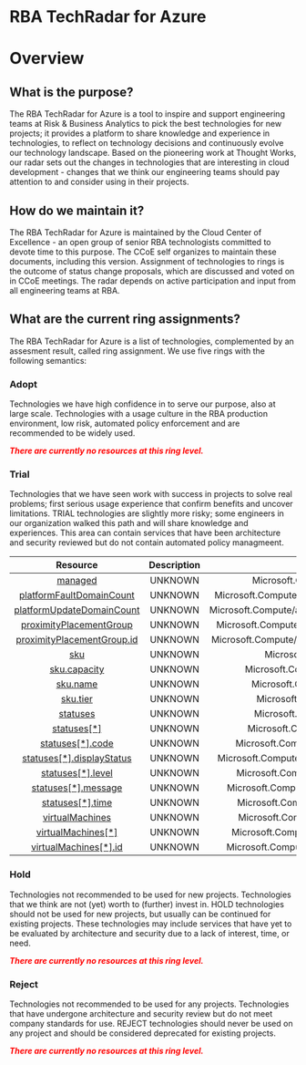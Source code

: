 
RBA TechRadar for Azure
=======================

# Overview

## What is the purpose?


The RBA TechRadar for Azure is a tool to inspire and support engineering teams at Risk & Business Analytics to pick the best technologies for new projects; it provides a platform to share knowledge and experience in technologies, to reflect on technology decisions and continuously evolve our technology landscape.  Based on the pioneering work at Thought Works, our radar sets out the changes in technologies that are interesting in cloud development - changes that we think our engineering teams should pay attention to and consider using in their projects.
## How do we maintain it?


The RBA TechRadar for Azure is maintained by the Cloud Center of Excellence - an open group of senior RBA technologists committed to devote time to this purpose.  The CCoE self organizes to maintain these documents, including this version.  Assignment of technologies to rings is the outcome of status change proposals, which are discussed and voted on in CCoE meetings.  The radar depends on active participation and input from all engineering teams at RBA.
## What are the current ring assignments?


The RBA TechRadar for Azure is a list of technologies, complemented by an assesment result, called ring assignment.  We use five rings with the following semantics:
### Adopt


Technologies we have high confidence in to serve our purpose, also at large scale.  Technologies with a usage culture in the RBA production environment, low risk, automated policy enforcement and are recommended to be widely used.  
  
***<font color="red"> There are currently no resources at this ring level. </font>***
### Trial


Technologies that we have seen work with success in projects to solve real problems;  first serious usage experience that confirm benefits and uncover limitations.  TRIAL technologies are slightly more risky; some engineers in our organization walked this path and will share knowledge and experiences.  This area can contain services that have been architecture and security reviewed but do not contain automated policy managmeent.  

|Resource|Description|Path|Status|
| :---: | :---: | :---: | :---: |
|[managed](https://github.com/openrba/python-azure-techradar/blob/master/Microsoft.Compute/availabilitySets/managed)|UNKNOWN|Microsoft.Compute/availabilitySets/managed|TRIAL|
|[platformFaultDomainCount](https://github.com/openrba/python-azure-techradar/blob/master/Microsoft.Compute/availabilitySets/platformFaultDomainCount)|UNKNOWN|Microsoft.Compute/availabilitySets/platformFaultDomainCount|TRIAL|
|[platformUpdateDomainCount](https://github.com/openrba/python-azure-techradar/blob/master/Microsoft.Compute/availabilitySets/platformUpdateDomainCount)|UNKNOWN|Microsoft.Compute/availabilitySets/platformUpdateDomainCount|TRIAL|
|[proximityPlacementGroup](https://github.com/openrba/python-azure-techradar/blob/master/Microsoft.Compute/availabilitySets/proximityPlacementGroup)|UNKNOWN|Microsoft.Compute/availabilitySets/proximityPlacementGroup|TRIAL|
|[proximityPlacementGroup.id](https://github.com/openrba/python-azure-techradar/blob/master/Microsoft.Compute/availabilitySets/proximityPlacementGroup.id)|UNKNOWN|Microsoft.Compute/availabilitySets/proximityPlacementGroup.id|TRIAL|
|[sku](https://github.com/openrba/python-azure-techradar/blob/master/Microsoft.Compute/availabilitySets/sku)|UNKNOWN|Microsoft.Compute/availabilitySets/sku|TRIAL|
|[sku.capacity](https://github.com/openrba/python-azure-techradar/blob/master/Microsoft.Compute/availabilitySets/sku.capacity)|UNKNOWN|Microsoft.Compute/availabilitySets/sku.capacity|TRIAL|
|[sku.name](https://github.com/openrba/python-azure-techradar/blob/master/Microsoft.Compute/availabilitySets/sku.name)|UNKNOWN|Microsoft.Compute/availabilitySets/sku.name|TRIAL|
|[sku.tier](https://github.com/openrba/python-azure-techradar/blob/master/Microsoft.Compute/availabilitySets/sku.tier)|UNKNOWN|Microsoft.Compute/availabilitySets/sku.tier|TRIAL|
|[statuses](https://github.com/openrba/python-azure-techradar/blob/master/Microsoft.Compute/availabilitySets/statuses)|UNKNOWN|Microsoft.Compute/availabilitySets/statuses|TRIAL|
|[statuses[*]](https://github.com/openrba/python-azure-techradar/blob/master/Microsoft.Compute/availabilitySets/statuses[*])|UNKNOWN|Microsoft.Compute/availabilitySets/statuses[*]|TRIAL|
|[statuses[*].code](https://github.com/openrba/python-azure-techradar/blob/master/Microsoft.Compute/availabilitySets/statuses[*].code)|UNKNOWN|Microsoft.Compute/availabilitySets/statuses[*].code|TRIAL|
|[statuses[*].displayStatus](https://github.com/openrba/python-azure-techradar/blob/master/Microsoft.Compute/availabilitySets/statuses[*].displayStatus)|UNKNOWN|Microsoft.Compute/availabilitySets/statuses[*].displayStatus|TRIAL|
|[statuses[*].level](https://github.com/openrba/python-azure-techradar/blob/master/Microsoft.Compute/availabilitySets/statuses[*].level)|UNKNOWN|Microsoft.Compute/availabilitySets/statuses[*].level|TRIAL|
|[statuses[*].message](https://github.com/openrba/python-azure-techradar/blob/master/Microsoft.Compute/availabilitySets/statuses[*].message)|UNKNOWN|Microsoft.Compute/availabilitySets/statuses[*].message|TRIAL|
|[statuses[*].time](https://github.com/openrba/python-azure-techradar/blob/master/Microsoft.Compute/availabilitySets/statuses[*].time)|UNKNOWN|Microsoft.Compute/availabilitySets/statuses[*].time|TRIAL|
|[virtualMachines](https://github.com/openrba/python-azure-techradar/blob/master/Microsoft.Compute/availabilitySets/virtualMachines)|UNKNOWN|Microsoft.Compute/availabilitySets/virtualMachines|TRIAL|
|[virtualMachines[*]](https://github.com/openrba/python-azure-techradar/blob/master/Microsoft.Compute/availabilitySets/virtualMachines[*])|UNKNOWN|Microsoft.Compute/availabilitySets/virtualMachines[*]|TRIAL|
|[virtualMachines[*].id](https://github.com/openrba/python-azure-techradar/blob/master/Microsoft.Compute/availabilitySets/virtualMachines[*].id)|UNKNOWN|Microsoft.Compute/availabilitySets/virtualMachines[*].id|TRIAL|

### Hold


Technologies not recommended to be used for new projects. Technologies that we think are not (yet) worth to (further) invest in.  HOLD technologies should not be used for new projects, but usually can be continued for existing projects.  These technologies may include services that have yet to be evaluated by architecture and security due to a lack of interest, time, or need.  
  
***<font color="red"> There are currently no resources at this ring level. </font>***
### Reject


Technologies not recommended to be used for any projects. Technologies that have undergone architecture and security review but do not meet company standards for use.  REJECT technologies should never be used on any project and should be considered deprecated for existing projects.  
  
***<font color="red"> There are currently no resources at this ring level. </font>***